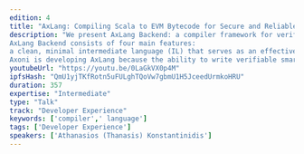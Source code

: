 ```yaml
---
edition: 4
title: "AxLang: Compiling Scala to EVM Bytecode for Secure and Reliable Ethereum Smart Contracts"
description: "We present AxLang Backend: a compiler framework for verifiable Ethereum smart contracts, and Axoni’s first step toward releasing an open source full-stack Scala compiler for the Ethereum Virtual Machine (EVM). AxLang Backend significantly improves the ability to optimize, analyze, and verify/audit smart contracts through a standard intermediate representation (IR), a compiler norm that hasn’t previously been used by EVM compilers. Additionally, AxLang Backend can be used by other compilers to target the EVM in a more efficient manner.
AxLang Backend consists of four main features:
a clean, minimal intermediate language (IL) that serves as an effective compiler target as well as a human readable/writable languagea standard three-address code IR that is convertible to a static single assignment (SSA) form, as is common in widely-used general purpose compiler frameworksa retargetable code-generation module that converts IR into the desired executable codea decompiler that constructs the above IR from Ethereum bytecode produced by other compilers like Solidity.
Axoni is developing AxLang because the ability to write verifiable smart contracts is critical to our clients' broad adoption of this technology. AxLang Backend is the underlying structure that makes it possible for AxLang and other high-level languages to efficiently target the EVM."
youtubeUrl: "https://youtu.be/0LaGkVX0p4M"
ipfsHash: "QmU1yjTKfRotn5uFULghTQoVw7gbmU1H5JceedUrmkoHRU"
duration: 357
expertise: "Intermediate"
type: "Talk"
track: "Developer Experience"
keywords: ['compiler',' language']
tags: ['Developer Experience']
speakers: ['Athanasios (Thanasis) Konstantinidis']
---
```

